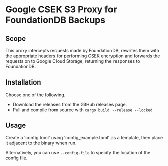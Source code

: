 # Google CSEK S3 Proxy for FoundationDB Backups
## Scope
This proxy intercepts requests made by FoundationDB, rewrites them with the appropriate headers for performing
[CSEK](https://cloud.google.com/docs/security/encryption/customer-supplied-encryption-keys) encryption and
forwards the requests on to Google Cloud Storage, returning the responses to FoundationDB.

## Installation
Choose one of the following.
* Download the releases from the GitHub releases page.
* Pull and compile from source with `cargo build --release --locked`

## Usage
Create a 'config.toml' using 'config_example.toml' as a template, then place it adjacent to the binary when run.

Alternatively, you can use `--config-file` to specify the location of the config file.
